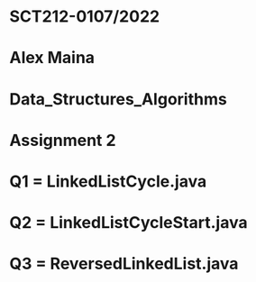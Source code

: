 # SCT212-0107/2022
# Alex Maina
# Data_Structures_Algorithms
# Assignment 2
# Q1 = LinkedListCycle.java
# Q2 = LinkedListCycleStart.java
# Q3 = ReversedLinkedList.java
